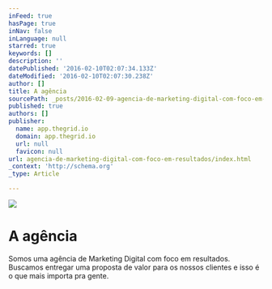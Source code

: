 ```yaml
---
inFeed: true
hasPage: true
inNav: false
inLanguage: null
starred: true
keywords: []
description: ''
datePublished: '2016-02-10T02:07:34.133Z'
dateModified: '2016-02-10T02:07:30.238Z'
author: []
title: A agência
sourcePath: _posts/2016-02-09-agencia-de-marketing-digital-com-foco-em-resultados.md
published: true
authors: []
publisher:
  name: app.thegrid.io
  domain: app.thegrid.io
  url: null
  favicon: null
url: agencia-de-marketing-digital-com-foco-em-resultados/index.html
_context: 'http://schema.org'
_type: Article

---
```

![](https://the-grid-user-content.s3-us-west-2.amazonaws.com/82651662-5705-46a5-b493-84c0cbe20bc5.png)

# A agência

Somos uma agência de Marketing Digital com foco em resultados. Buscamos entregar uma proposta de valor para os nossos clientes e isso é o que mais importa pra gente.